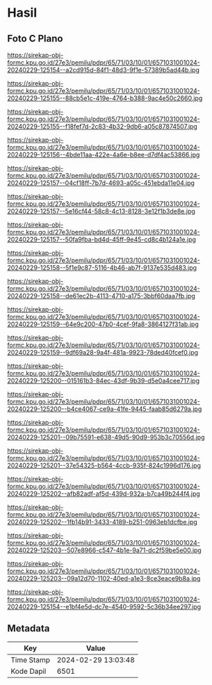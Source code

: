 # Hasil

## Foto C Plano

https://sirekap-obj-formc.kpu.go.id/27e3/pemilu/pdpr/65/71/03/10/01/6571031001024-20240229-125154--a2cd915d-84f1-48d3-9f1e-57389b5ad44b.jpg

https://sirekap-obj-formc.kpu.go.id/27e3/pemilu/pdpr/65/71/03/10/01/6571031001024-20240229-125155--88cb5e1c-419e-4764-b388-9ac4e50c2660.jpg

https://sirekap-obj-formc.kpu.go.id/27e3/pemilu/pdpr/65/71/03/10/01/6571031001024-20240229-125155--f18fef7d-2c83-4b32-9db6-a05c87874507.jpg

https://sirekap-obj-formc.kpu.go.id/27e3/pemilu/pdpr/65/71/03/10/01/6571031001024-20240229-125156--4bde11aa-422e-4a6e-b8ee-d7df4ac53866.jpg

https://sirekap-obj-formc.kpu.go.id/27e3/pemilu/pdpr/65/71/03/10/01/6571031001024-20240229-125157--04cf18ff-7b7d-4693-a05c-451ebda11e04.jpg

https://sirekap-obj-formc.kpu.go.id/27e3/pemilu/pdpr/65/71/03/10/01/6571031001024-20240229-125157--5e16cf44-58c8-4c13-8128-3e12f1b3de8e.jpg

https://sirekap-obj-formc.kpu.go.id/27e3/pemilu/pdpr/65/71/03/10/01/6571031001024-20240229-125157--50fa9fba-bd4d-45ff-9e45-cd8c4b124a1e.jpg

https://sirekap-obj-formc.kpu.go.id/27e3/pemilu/pdpr/65/71/03/10/01/6571031001024-20240229-125158--5f1e9c87-5116-4b46-ab7f-9137e535d483.jpg

https://sirekap-obj-formc.kpu.go.id/27e3/pemilu/pdpr/65/71/03/10/01/6571031001024-20240229-125158--de61ec2b-4113-4710-a175-3bbf60daa7fb.jpg

https://sirekap-obj-formc.kpu.go.id/27e3/pemilu/pdpr/65/71/03/10/01/6571031001024-20240229-125159--64e9c200-47b0-4cef-9fa8-3864127f31ab.jpg

https://sirekap-obj-formc.kpu.go.id/27e3/pemilu/pdpr/65/71/03/10/01/6571031001024-20240229-125159--9df69a28-9a4f-481a-9923-78ded40fcef0.jpg

https://sirekap-obj-formc.kpu.go.id/27e3/pemilu/pdpr/65/71/03/10/01/6571031001024-20240229-125200--015161b3-84ec-43df-9b39-d5e0a4cee717.jpg

https://sirekap-obj-formc.kpu.go.id/27e3/pemilu/pdpr/65/71/03/10/01/6571031001024-20240229-125200--b4ce4067-ce9a-41fe-9445-faab85d6279a.jpg

https://sirekap-obj-formc.kpu.go.id/27e3/pemilu/pdpr/65/71/03/10/01/6571031001024-20240229-125201--09b75591-e638-49d5-90d9-953b3c70556d.jpg

https://sirekap-obj-formc.kpu.go.id/27e3/pemilu/pdpr/65/71/03/10/01/6571031001024-20240229-125201--37e54325-b564-4ccb-935f-824c1996d176.jpg

https://sirekap-obj-formc.kpu.go.id/27e3/pemilu/pdpr/65/71/03/10/01/6571031001024-20240229-125202--afb82adf-af5d-439d-932a-b7ca49b244f4.jpg

https://sirekap-obj-formc.kpu.go.id/27e3/pemilu/pdpr/65/71/03/10/01/6571031001024-20240229-125202--1fb14b91-3433-4189-b251-0963eb1dcfbe.jpg

https://sirekap-obj-formc.kpu.go.id/27e3/pemilu/pdpr/65/71/03/10/01/6571031001024-20240229-125203--507e8966-c547-4b1e-9a71-dc2f59be5e00.jpg

https://sirekap-obj-formc.kpu.go.id/27e3/pemilu/pdpr/65/71/03/10/01/6571031001024-20240229-125203--09a12d70-1102-40ed-a1e3-8ce3eace9b8a.jpg

https://sirekap-obj-formc.kpu.go.id/27e3/pemilu/pdpr/65/71/03/10/01/6571031001024-20240229-125154--e1bf4e5d-dc7e-4540-9592-5c36b34ee297.jpg


## Metadata

| Key        | Value               |
| ---------- | ------------------- |
| Time Stamp | 2024-02-29 13:03:48 |
| Kode Dapil | 6501                |



